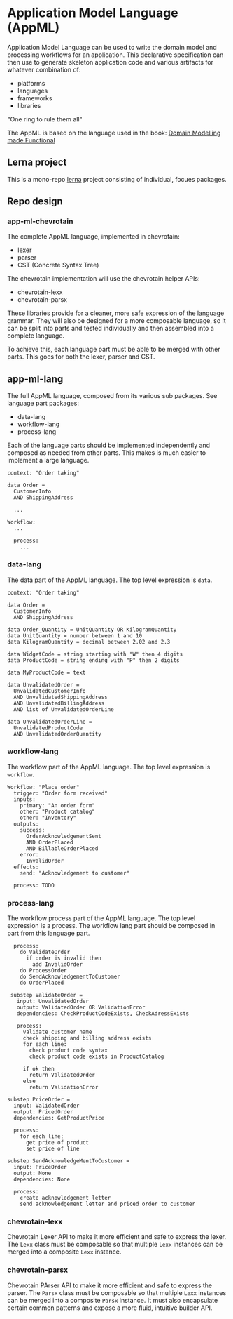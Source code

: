 # Application Model Language (AppML)

Application Model Language can be used to write the domain model and processing workflows for an application. This declarative specification can then use to generate skeleton application code and various artifacts for whatever combination of:

- platforms
- languages
- frameworks
- libraries

"One ring to rule them all"

The AppML is based on the language used in the book: [Domain Modelling made Functional]()

## Lerna project

This is a mono-repo [lerna](https://lernajs.io/) project consisting of individual, focues packages.

## Repo design

### app-ml-chevrotain

The complete AppML language, implemented in chevrotain:

- lexer
- parser
- CST (Concrete Syntax Tree)

The chevrotain implementation will use the chevrotain helper APIs:

- chevrotain-lexx
- chevrotain-parsx

These libraries provide for a cleaner, more safe expression of the language grammar.
They will also be designed for a more composable language, so it can be split into
parts and tested individually and then assembled into a complete language.

To achieve this, each language part must be able to be merged with other parts.
This goes for both the lexer, parser and CST.

## app-ml-lang

The full AppML language, composed from its various sub packages.
See language part packages:

- data-lang
- workflow-lang
- process-lang

Each of the language parts should be implemented independently and composed as needed from other parts.
This makes is much easier to implement a large language.

```aml
context: "Order taking"

data Order =
  CustomerInfo
  AND ShippingAddress

  ...

Workflow:
  ...

  process:
    ...
```

### data-lang

The data part of the AppML language. The top level expression is `data`.

```aml
context: "Order taking"

data Order =
  CustomerInfo
  AND ShippingAddress

data Order_Quantity = UnitQuantity OR KilogramQuantity
data UnitQuantity = number between 1 and 10
data KilogramQuantity = decimal between 2.02 and 2.3

data WidgetCode = string starting with "W" then 4 digits
data ProductCode = string ending with "P" then 2 digits

data MyProductCode = text

data UnvalidatedOrder =
  UnvalidatedCustomerInfo
  AND UnvalidatedShippingAddress
  AND UnvalidatedBillingAddress
  AND list of UnvalidatedOrderLine

data UnvalidatedOrderLine =
  UnvalidatedProductCode
  AND UnvalidatedOrderQuantity
```

### workflow-lang

The workflow part of the AppML language. The top level expression is `workflow`.

```aml
Workflow: "Place order"
  trigger: "Order form received"
  inputs:
    primary: "An order form"
    other: "Product catalog"
    other: "Inventory"
  outputs:
    success:
      OrderAcknowledgementSent
      AND OrderPlaced
      AND BillableOrderPlaced
    error:
      InvalidOrder
  effects:
    send: "Acknowledgement to customer"

  process: TODO
```

### process-lang

The workflow process part of the AppML language. The top level expression is a process.
The workflow lang part should be composed in part from this language part.

```aml
  process:
    do ValidateOrder
      if order is invalid then
        add InvalidOrder
    do ProcessOrder
    do SendAcknowledgementToCustomer
    do OrderPlaced

 substep ValidateOrder =
   input: UnvalidatedOrder
   output: ValidatedOrder OR ValidationError
   dependencies: CheckProductCodeExists, CheckAdressExists

   process:
     validate customer name
     check shipping and billing address exists
     for each line:
       check product code syntax
       check product code exists in ProductCatalog

     if ok then
       return ValidatedOrder
     else
       return ValidationError

substep PriceOrder =
  input: ValidatedOrder
  output: PricedOrder
  dependencies: GetProductPrice

  process:
    for each line:
      get price of product
      set price of line

substep SendAcknowledgeMentToCustomer =
  input: PriceOrder
  output: None
  dependencies: None

  process:
    create acknowledgement letter
    send acknowledgement letter and priced order to customer
```

### chevrotain-lexx

Chevrotain Lexer API to make it more efficient and safe to express the lexer.
The `Lexx` class must be composable so that multiple `Lexx` instances can be merged into a composite `Lexx` instance.

### chevrotain-parsx

Chevrotain PArser API to make it more efficient and safe to express the parser.
The `Parsx` class must be composable so that multiple `Lexx` instances can be merged into a composite `Parsx` instance. It must also encapsulate certain common patterns and expose a more fluid, intuitive builder API.
